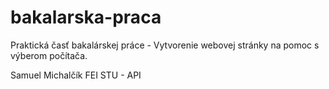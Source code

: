 # bakalarska-praca
Praktická časť bakalárskej práce - Vytvorenie webovej stránky na pomoc s výberom počítača.

Samuel Michalčík
FEI STU - API
